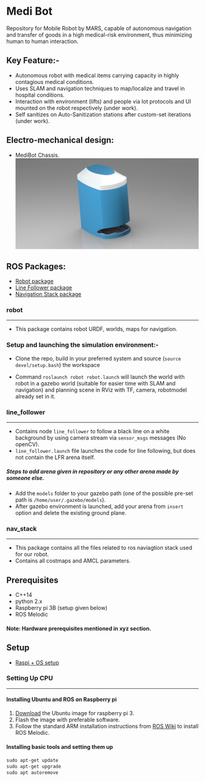 # Medi Bot
Repository for Mobile Robot by MARS, capable of autonomous navigation and transfer of goods in a high medical-risk environment, thus minimizing human to human interaction.

## Key Feature:-
* Autonomous robot with medical items carrying capacity in highly contagious medical conditions.
* Uses SLAM and navigation techniques to map/localize and travel in hospital conditions.
* Interaction with environment (lifts) and people via Iot protocols and UI mounted on the robot respectively (under work).
* Self sanitizes on Auto-Sanitization stations after custom-set iterations (under work).

## Electro-mechanical design:

* MediBot Chassis.
![Image alt text](media/MediBot.jpg?raw=true "MediBot Chassis")


## ROS Packages:
* [Robot package](#robot)
* [Line Follower package](#line_follower)
* [Navigation Stack package](#nav_stack)

### robot
------------------
* This package contains robot URDF, worlds, maps for navigation. 

### Setup and launching the simulation environment:-

* Clone the repo, build in your preferred system and source (`source devel/setup.bash`) the workspace

* Command `roslaunch robot robot.launch` will launch the world with robot in a gazebo world (suitable for easier time with SLAM and navigation) and planning scene in RViz with TF, camera, robotmodel already set in it.

### line_follower
-----------------
* Contains node `line_follower` to follow a black line on a white background by using camera stream via `sensor_msgs` messages (No openCV).
* `line_follower.launch` file launches the code for line following, but does not contain the LFR arena itself.
##### Steps to add arena given in repository or any other arena made by someone else.
* Add the `models` folder to your gazebo path (one of the possible pre-set path is `/home/user/.gazebo/models`).
* After gazebo environment is launched, add your arena from `insert` option and delete the existing ground plane.

### nav_stack
------------------
* This package contains all the files related to ros naviagtion stack used for our robot. 
* Contains all costmaps and AMCL parameters.

## Prerequisites
* C++14
* python 2.x
* Raspberry pi 3B (setup given below)
* ROS Melodic

#### Note: Hardware prerequisites mentioned in xyz section.

## Setup
* [Raspi + OS setup](#setting-up-cpu)


### Setting Up CPU
------------------
#### Installing Ubuntu and ROS on Raspberry pi
1) [Download](https://cdimage.ubuntu.com/releases/18.04/release/) the Ubuntu image for raspberry pi 3.
2) Flash the image with preferable software.
3) Follow the standard ARM installation instructions from [ROS Wiki](https://wiki.ros.org/melodic/Installation/Ubuntu) to install ROS Melodic.

#### Installing basic tools and setting them up
```
sudo apt-get update
sudo apt-get upgrade
sudo apt autoremove
```
